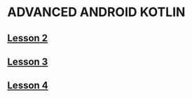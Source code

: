 # ADVANCED ANDROID KOTLIN


## [Lesson 2](https://github.com/paulosilva91/AdvancedAndroidKotlin/tree/Lesson-2)
## [Lesson 3](https://github.com/paulosilva91/AdvancedAndroidKotlin/tree/Lesson-3)
## [Lesson 4](https://github.com/paulosilva91/AdvancedAndroidKotlin/tree/Lesson-4)
